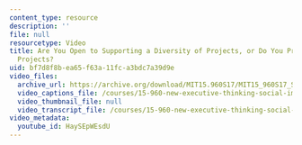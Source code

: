 ```yaml
---
content_type: resource
description: ''
file: null
resourcetype: Video
title: Are You Open to Supporting a Diversity of Projects, or Do You Prefer Clustered
  Projects?
uid: bf7d8f8b-ea65-f63a-11fc-a3bdc7a39d9e
video_files:
  archive_url: https://archive.org/download/MIT15.960S17/MIT15_960S17_Sastry_Instructor_Interview_300k.mp4
  video_captions_file: /courses/15-960-new-executive-thinking-social-impact-technology-projects-fall-2017-spring-2018/bca402cfde6a5203be2f4f96bc43a01c_HaySEpWEsdU.vtt
  video_thumbnail_file: null
  video_transcript_file: /courses/15-960-new-executive-thinking-social-impact-technology-projects-fall-2017-spring-2018/fe4fb26fcd6acd381ce1648b0d667c33_HaySEpWEsdU.pdf
video_metadata:
  youtube_id: HaySEpWEsdU
---
```

